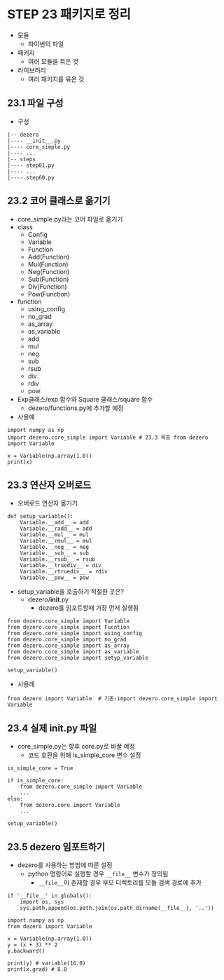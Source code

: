 # STEP 23 패키지로 정리
* 모듈
  * 파이썬의 파일
* 패키지
  * 여러 모듈을 묶은 것
* 라이브러리
  * 여러 패키지를 묶은 것
## 23.1 파일 구성
* 구성
``` 
|-- dezero
|---- __init__.py
|---- core_simple.py
|---- ...
|-- steps
|---- step01.py
|---- ...
|---- step60.py
```
## 23.2 코어 클래스로 옮기기
* core_simple.py라는 코어 파일로 옮기기
* class
  * Config
  * Variable
  * Function
  * Add(Function)
  * Mul(Function)
  * Neg(Function)
  * Sub(Function)
  * Div(Function)
  * Pow(Function)
* function
  * using_config
  * no_grad
  * as_array
  * as_variable
  * add
  * mul
  * neg
  * sub
  * rsub
  * div
  * rdiv
  * pow
* Exp클래스/exp 함수와 Square 클래스/square 함수
  * dezero/functions.py에 추가할 예정
* 사용예
``` 
import numpy as np
import dezero.core_simple import Variable # 23.3 목표 from dezero import Variable 

x = Variable(np.array(1.0))
print(x)
```
## 23.3 연산자 오버로드
* 오버로드 연산자 옮기기
``` 
def setup_variable():
    Variable.__add__ = add
    Variable.__radd__ = add
    Variable.__mul__ = mul
    Variable.__rmul__ = mul
    Variable.__neg__ = neg
    Variable.__sub__ = sub
    Variable.__rsub__ = rsub
    Variable.__truediv__ = div
    Variable.__rtruediv__ = rdiv
    Variable.__pow__ = pow
```
* setup_variable을 호출하기 적절한 곳은?
  * dezero/__init__.py
    * dezero를 임포트할때 가장 먼저 실행됨
``` 
from dezero.core_simple import Variable
from dezero.core_simple import Fucntion
from dezero.core_simple import using_config
from dezero.core_simple import no_grad
from dezero.core_simple import as_array
from dezero.core_simple import as_variable
from dezero.core_simple import setyp_variable

setup_variable()
```
* 사용례
``` 
from dezero import Variable  # 기존-import dezero.core_simple import Variable
```

## 23.4 실제 __init__.py 파일
* core_simple.py는 향후 core.py로 바꿀 예정
  * 코드 호환을 위해 is_simple_core 변수 설정 
``` 
is_simple_core = True

if is_simple_core:
    from dezero.core_simple import Variable
    ...
else:
    from dezero.core import Variable
    ...

setup_variable()
```
## 23.5 dezero 임포트하기
* dezero를 사용하는 방법에 따른 설정
  * python 명령어로 실행할 경우 `__file__` 변수가 정의됨
    * `__file__`이 존재할 경우 부모 디렉토리를 모듈 검색 경로에 추가
``` 
if '__file__' in globals():
    import os, sys
    sys.path.append(os.path.join(os.path.dirname(__file__), '..'))
    
import numpy as np
from dezero import Variable

x = Variable(np.array(1.0))
y = (x + 3) ** 2
y.backward()

print(y) # variable(16.0)
print(x.grad) # 8.0
```
